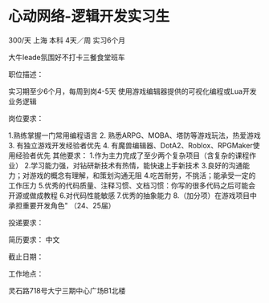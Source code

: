 # 心动网络-逻辑开发实习生

300/天 上海 本科 4天／周 实习6个月

大牛leade氛围好不打卡三餐食堂班车

职位描述：

实习期至少6个月，每周到岗4-5天 使用游戏编辑器提供的可视化编程或Lua开发业务逻辑 

岗位要求： 

1.熟练掌握一门常用编程语言 2. 熟悉ARPG、MOBA、塔防等游戏玩法，热爱游戏 3. 有独立游戏开发经验者优先 4. 有魔兽编辑器、DotA2、Roblox、RPGMaker使用经验者优先 其他要求： 1.作为主力完成了至少两个复杂项目（含复杂的课程作业） 2.学习能力强，对钻研新技术有热情，能快速上手新技术 3.良好的沟通能力；对游戏的概念有理解，和策划沟通无阻 4.吃苦耐劳，不挑活；能承受一定的工作压力 5.优秀的代码质量、注释习惯、文档习惯：你写的很多代码之后可能会开源或做成教程 6.对代码性能敏感 7.优秀的抽象能力 8.（加分项）在游戏项目中承担重要开发角色" （24、25届）

投递要求：

简历要求： 中文

截止日期：

工作地点：

灵石路718号大宁三期中心广场B1北楼